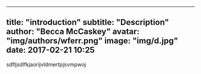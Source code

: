 
---
title:  "introduction"
subtitle: "Description"
author: "Becca McCaskey"
avatar: "img/authors/wferr.png"
image: "img/d.jpg"
date:   2017-02-21 10:25
---


sdfljsdlfkjaorijvldmertpjsvmpwoj
